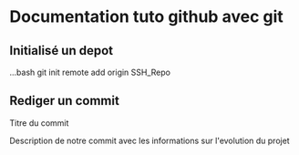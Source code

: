 # Documentation tuto github avec git


## Initialisé un depot


...bash
git init
remote add origin SSH_Repo


## Rediger un commit


Titre du commit

Description de notre commit avec les informations sur l'evolution du projet